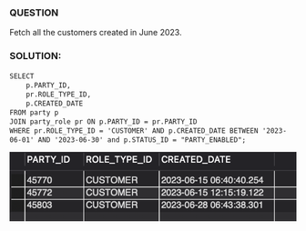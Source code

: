 ### QUESTION

Fetch all the customers created in June 2023.

### SOLUTION:

```
SELECT
    p.PARTY_ID,
    pr.ROLE_TYPE_ID,
    p.CREATED_DATE
FROM party p
JOIN party_role pr ON p.PARTY_ID = pr.PARTY_ID 
WHERE pr.ROLE_TYPE_ID = 'CUSTOMER' AND p.CREATED_DATE BETWEEN '2023-06-01' AND '2023-06-30' and p.STATUS_ID = "PARTY_ENABLED";

```

![Alt text](image.png)
